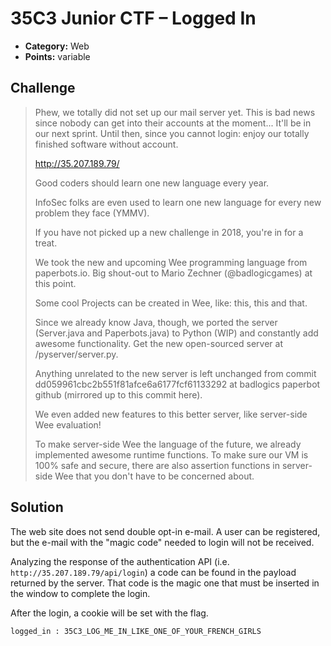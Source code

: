 # 35C3 Junior CTF – Logged In

* **Category:** Web
* **Points:** variable

## Challenge

> Phew, we totally did not set up our mail server yet. This is bad news since nobody can get into their accounts at the moment... It'll be in our next sprint. Until then, since you cannot login: enjoy our totally finished software without account.
>
> http://35.207.189.79/
>
>
>
> Good coders should learn one new language every year.
>
> InfoSec folks are even used to learn one new language for every new problem they face (YMMV).
>
> If you have not picked up a new challenge in 2018, you're in for a treat.
>
> We took the new and upcoming Wee programming language from paperbots.io. Big shout-out to Mario Zechner (@badlogicgames) at this point.
>
> Some cool Projects can be created in Wee, like: this, this and that.
>
> Since we already know Java, though, we ported the server (Server.java and Paperbots.java) to Python (WIP) and constantly add awesome functionality. Get the new open-sourced server at /pyserver/server.py.
>
> Anything unrelated to the new server is left unchanged from commit dd059961cbc2b551f81afce6a6177fcf61133292 at badlogics paperbot github (mirrored up to this commit here).
>
> We even added new features to this better server, like server-side Wee evaluation!
>
> To make server-side Wee the language of the future, we already implemented awesome runtime functions. To make sure our VM is 100% safe and secure, there are also assertion functions in server-side Wee that you don't have to be concerned about.

## Solution

The web site does not send double opt-in e-mail. A user can be registered, but the e-mail with the "magic code" needed to login will not be received.

Analyzing the response of the authentication API (i.e. `http://35.207.189.79/api/login`) a code can be found in the payload returned by the server. That code is the magic one that must be inserted in the window to complete the login.

After the login, a cookie will be set with the flag.

```
logged_in : 35C3_LOG_ME_IN_LIKE_ONE_OF_YOUR_FRENCH_GIRLS
```